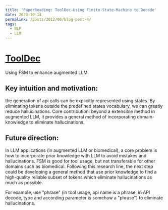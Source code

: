 ```yaml
---
title: 'PaperReading: ToolDec-Using Finite-State-Machine to Decode'
date: 2023-10-14
permalink: /posts/2012/08/blog-post-4/
tags:
  - NLP
  - LLM
---
```


# [ToolDec](https://arxiv.org/abs/2310.07075)
Using FSM to enhance augmented LLM.
## Key intuition and motivation: 
the generation of api calls can be explicitly represented using states. By eliminating tokens outside the predefined states vocabulary, we can greatly reduce hallucinations.
Core contribution: beyond a extensible method in augmented LLM, it provides a general method of incorporating domain-knowledge to eliminate hallucinations.

## Future direction: 
In LLM applications (in augmented LLM or biomedical), a core problem is how to incorporate prior knowledge with LLM to avoid mistakes and hallucinations. FSM is good for tool usage, but not transferable for other domains such as biomedical.
Following this research line, the next step could be developing a general method that use prior knowledge to find a high-quality reliable subset of tokens which eliminate hallucinations as much as possible.

For example, use "phrase" (in tool usage, api name is a phrase, in API decode, type and according parameter is somehow a "phrase") to eliminate hallucinations.

